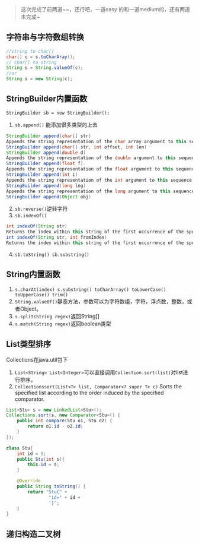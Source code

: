 > 这次完成了前两道~~，还行吧，一道easy 的和一道medium的，还有两道未完成~

## 字符串与字符数组转换

```java
//string to char[]
char[] c = s.toCharAray();
// char[] to string
String s = String.valueOf(c);
//or
String s = new String(c);
```

## StringBuilder内置函数
`StringBuilder sb = new StringBuilder();`
1. `sb.append()` 能添加很多类型的上去

```java
StringBuilder append(char[] str) 
Appends the string representation of the char array argument to this sequence. 
StringBuilder append(char[] str, int offset, int len)
StringBuilder append(double d) 
Appends the string representation of the double argument to this sequence. 
StringBuilder append(float f) 
Appends the string representation of the float argument to this sequence. 
StringBuilder append(int i) 
Appends the string representation of the int argument to this sequence. 
StringBuilder append(long lng) 
Appends the string representation of the long argument to this sequence. 
StringBuilder append(Object obj)  
```
2. `sb.reverse()`逆转字符
3. `sb.indexOf()`

```java
int indexOf(String str) 
Returns the index within this string of the first occurrence of the specified substring. 
int indexOf(String str, int fromIndex) 
Returns the index within this string of the first occurrence of the specified substring, starting at the specified index. 
```
4. `sb.toString() sb.substring()`

## String内置函数

1. `s.charAt(index) s.substring() toCharArray() toLowerCase() toUpperCase() trim()`
2. `String.valueOf()`静态方法，参数可以为字符数组，字符，浮点数，整数，或者Object。
3. `s.split(String regex)`返回String[]
4. `s.match(String regex)`返回boolean类型

## List类型排序
Collections在java.util包下
1. `List<String> List<Integer>`可以直接调用`Collection.sort(list)`对list进行排序。
2. `Collectionssort(List<T> list, Comparator<? super T> c)`
Sorts the specified list according to the order induced by the specified comparator.

```java
List<Stu> s = new LinkedList<Stu>();
Collections.sort(s, new Comparator<Stu>() {
    public int compare(Stu o1, Stu o2) {
        return o1.id - o2.id;
    }
});

class Stu{
    int id = 0;
    public Stu(int s){
        this.id = s;
    }

    @Override
    public String toString() {
        return "Stu{" +
                "id=" + id +
                '}';
    }
}
```

## 递归构造二叉树




